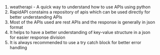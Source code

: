 1. weatherapi - A quick way to understand how to use APIs using python
2. RapidAPI constains a repository of apis which can be used directly for better understanding APIs 
3. Most of the APIs used are rest APIs and the response is generally in json format
4. It helps to have a better understanding of key-value structure in a json for easier response division
5. It is always recommended to use a try catch block for better error handling
